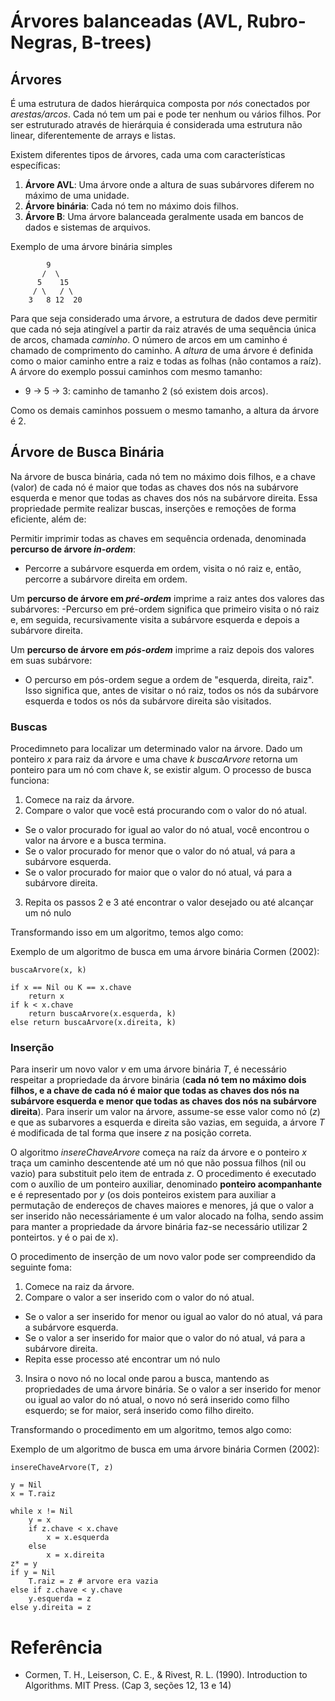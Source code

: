 # Árvores balanceadas (AVL, Rubro-Negras, B-trees)

## Árvores 

É uma estrutura de dados hierárquica composta por *nós* conectados por *arestas/arcos*. Cada nó tem um pai e pode ter nenhum ou vários filhos. Por ser estruturado através de hierárquia é considerada uma estrutura não linear, diferentemente de arrays e listas.

Existem diferentes tipos de árvores, cada uma com características específicas:

1. **Árvore AVL**: Uma árvore onde a altura de suas subárvores diferem no máximo de uma unidade.
2. **Árvore binária**: Cada nó tem no máximo dois filhos.
3. **Árvore B**: Uma árvore balanceada geralmente usada em bancos de dados e sistemas de arquivos.

Exemplo de uma árvore binária simples
````
        9
       /  \
      5    15
     / \   / \
    3   8 12  20
````

Para que seja considerado uma árvore, a estrutura de dados deve permitir que cada nó seja atingível a partir da raiz através de uma sequência única de arcos, chamada *caminho*. O número de arcos em um caminho é chamado de comprimento do caminho. A *altura* de uma árvore é definida como o maior caminho entre a raiz e todas as folhas (não contamos a raíz). A árvore do exemplo possui caminhos com mesmo tamanho:

- 9 -> 5 -> 3: caminho de tamanho 2 (só existem dois arcos).

Como os demais caminhos possuem o mesmo tamanho, a altura da árvore é 2.

## Árvore de Busca Binária

Na árvore de busca binária, cada nó tem no máximo dois filhos, e a chave (valor) de cada nó é maior que todas as chaves dos nós na subárvore esquerda e menor que todas as chaves dos nós na subárvore direita. Essa propriedade permite realizar buscas, inserções e remoções de forma eficiente, além de: 

Permitir imprimir todas as chaves em sequência ordenada, denominada **percurso de árvore *in-ordem***:

- Percorre a subárvore esquerda em ordem, visita o nó raiz e, então, percorre a subárvore direita em ordem.

Um **percurso de árvore em *pré-ordem*** imprime a raiz antes dos valores das subárvores:
-Percurso em pré-ordem significa que primeiro visita o nó raiz e, em seguida, recursivamente visita a subárvore esquerda e depois a subárvore direita.

Um **percurso de árvore em *pós-ordem*** imprime a raiz depois dos valores em suas subárvore:
- O percurso em pós-ordem segue a ordem de "esquerda, direita, raiz". Isso significa que, antes de visitar o nó raiz, todos os nós da subárvore esquerda e todos os nós da subárvore direita são visitados.

### Buscas

Procedimneto para localizar um determinado valor na árvore. Dado um ponteiro $x$ para raiz da árvore e uma chave $k$ *buscaArvore* retorna um ponteiro para um nó com chave $k$, se existir algum. O processo de busca funciona:

1. Comece na raiz da árvore.
2. Compare o valor que você está procurando com o valor do nó atual.
- Se o valor procurado for igual ao valor do nó atual, você encontrou o valor na árvore e a busca termina.
- Se o valor procurado for menor que o valor do nó atual, vá para a subárvore esquerda.
- Se o valor procurado for maior que o valor do nó atual, vá para a subárvore direita.
3. Repita os passos 2 e 3 até encontrar o valor desejado ou até alcançar um nó nulo 

Transformando isso em um algoritmo, temos algo como:

Exemplo de um algoritmo de busca em uma árvore binária Cormen (2002):
````
buscaArvore(x, k)

if x == Nil ou K == x.chave
    return x
if k < x.chave
    return buscaArvore(x.esquerda, k)
else return buscaArvore(x.direita, k)

````

### Inserção

Para inserir um novo valor $v$ em uma árvore binária $T$, é necessário respeitar a propriedade da árvore binária (**cada nó tem no máximo dois filhos, e a chave de cada nó é maior que todas as chaves dos nós na subárvore esquerda e menor que todas as chaves dos nós na subárvore direita**). Para inserir um valor na árvore, assume-se esse valor como nó ($z$) e que as subarvores a esquerda e direita são vazias, em seguida, a árvore $T$ é modificada de tal forma que insere $z$ na posição correta.

O algoritmo *insereChaveArvore* começa na raíz da árvore e o ponteiro $x$ traça um caminho descentende até um nó que não possua filhos (nil ou vazio) para substituit pelo item de entrada $z$. O procedimento é executado com o auxílio de um ponteiro auxiliar, denominado **ponteiro acompanhante** e é representado por $y$ (os dois ponteiros existem para auxiliar a permutação de endereços de chaves maiores e menores, já que o valor a ser inserido não necessáriamente é um valor alocado na folha, sendo assim para manter a propriedade da árvore binária faz-se necessário utilizar 2 ponteirtos. y é o pai de x).

O procedimento de inserção de um novo valor pode ser compreendido da seguinte foma:
1. Comece na raiz da árvore.
2. Compare o valor a ser inserido com o valor do nó atual.
- Se o valor a ser inserido for menor ou igual ao valor do nó atual, vá para a subárvore esquerda.
- Se o valor a ser inserido for maior que o valor do nó atual, vá para a subárvore direita.
- Repita esse processo até encontrar um nó nulo
3. Insira o novo nó no local onde parou a busca, mantendo as propriedades de uma árvore binária. Se o valor a ser inserido for menor ou igual ao valor do nó atual, o novo nó será inserido como filho esquerdo; se for maior, será inserido como filho direito.

Transformando o procedimento em um algoritmo, temos algo como:

Exemplo de um algoritmo de busca em uma árvore binária Cormen (2002):

````
insereChaveArvore(T, z)

y = Nil
x = T.raiz

while x != Nil
    y = x
    if z.chave < x.chave
        x = x.esquerda
    else
        x = x.direita
z* = y
if y = Nil
    T.raiz = z # arvore era vazia
else if z.chave < y.chave
    y.esquerda = z
else y.direita = z
````


# Referência 

- Cormen, T. H., Leiserson, C. E., & Rivest, R. L. (1990). Introduction to Algorithms. MIT Press. (Cap 3, seções 12, 13 e 14)




